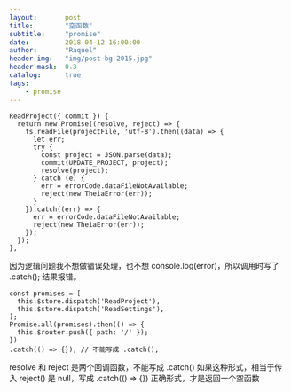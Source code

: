 ```yaml
---
layout:       post
title:        "空函数"
subtitle:     "promise"
date:         2018-04-12 16:00:00
author:       "Raquel"
header-img:   "img/post-bg-2015.jpg"
header-mask:  0.3
catalog:      true
tags:
    - promise
---
```


```
ReadProject({ commit }) {
  return new Promise((resolve, reject) => {
    fs.readFile(projectFile, 'utf-8').then((data) => {
      let err;
      try {
        const project = JSON.parse(data);
        commit(UPDATE_PROJECT, project);
        resolve(project);
      } catch (e) {
        err = errorCode.dataFileNotAvailable;
        reject(new TheiaError(err));
      }
    }).catch((err) => {
      err = errorCode.dataFileNotAvailable;
      reject(new TheiaError(err));
    });
  });
},
```
因为逻辑问题我不想做错误处理，也不想 console.log(error)，所以调用时写了 .catch(); 结果报错。
```
const promises = [
  this.$store.dispatch('ReadProject'),
  this.$store.dispatch('ReadSettings'),
];
Promise.all(promises).then(() => {
  this.$router.push({ path: '/' });
})
.catch(() => {}); // 不能写成 .catch();
```
resolve 和 reject 是两个回调函数，不能写成 .catch() 如果这种形式，相当于传入 reject() 是 null，写成 .catch(() => {}) 正确形式，才是返回一个空函数
